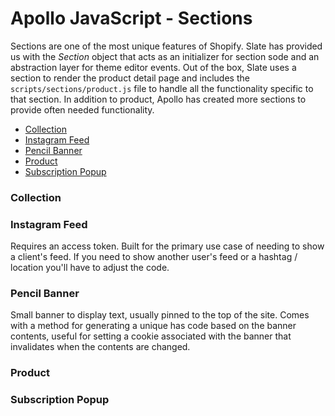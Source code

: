 # Apollo JavaScript - Sections

Sections are one of the most unique features of Shopify.  Slate has provided us with the *Section* object that acts as an initializer for section sode and an abstraction layer for theme editor events.  Out of the box, Slate uses a section to render the product detail page and includes the `scripts/sections/product.js` file to handle all the functionality specific to that section.  In addition to product, Apollo has created more sections to provide often needed functionality.

- [Collection](#collection)
- [Instagram Feed](#instagram-feed)
- [Pencil Banner](#pencil-banner)
- [Product](#product)
- [Subscription Popup](#subscription-popup)

### Collection


### Instagram Feed

Requires an access token.  Built for the primary use case of needing to show a client's feed.  If you need to show another user's feed or a hashtag / location you'll have to adjust the code.

### Pencil Banner

Small banner to display text, usually pinned to the top of the site.  Comes with a method for generating a unique has code based on the banner contents, useful for setting a cookie associated with the banner that invalidates when the contents are changed.

### Product

### Subscription Popup

